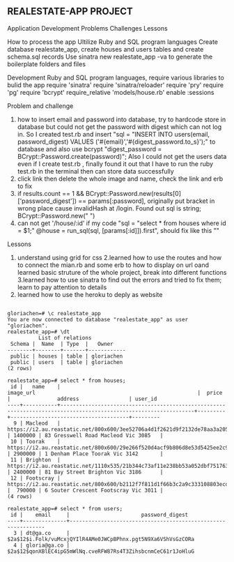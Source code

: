 ## REALESTATE-APP PROJECT

Application Development Problems Challenges Lessons

How to process the app
Ultilize Ruby and SQL program languages
Create database realestate_app, create houses and users tables and create schema.sql records
Use sinatra new realestate_app -va to generate the boilerplate folders and files

Development
Ruby and SQL program languages, require various libraries to bulid the app
require 'sinatra'
require 'sinatra/reloader'
require 'pry'
require 'pg'
require 'bcrypt'
require_relative 'models/house.rb'
enable :sessions

Problem and challenge

1. how to insert email and password into database, try to hardcode store in database but could not get the password with digest which can not log in. So I created test.rb and insert "sql = "INSERT INTO users(email, password_digest) VALUES ('#{email}','#{digest_password.to_s}');" to database and also use bcrypt "digest_password = BCrypt::Password.create(password)";
   Also I could not get the users data even if I create test.rb , finally found it out that I have to run the ruby test.rb in the terminal then can store data successfully
2. click link<a> then delete the whole image and name, check the <a> link and erb to fix
3. if results.count == 1 && BCrypt::Password.new(results[0]['password_digest']) == params[:password], originally put bracket in wrong place cause invalidHash at /login. Found out sql is string; BCrypt::Password.new(" ")
4. can not get '/house/:id' if my code "sql = "select \* from houses where id = \$1;"
   @house = run_sql(sql, [params[:id]]).first", should fix like this ""

Lessons

1. understand using grid for css
   2.learned how to use the routes and how to connect the mian.rb and some erb to how to display on url oand learned basic struture of the whole project, break into different functions  
   3.learned how to use sinatra to find out the errors and tried to fix them; learn to pay attention to details
2. learned how to use the heroku to deply as website

```

gloriachen=# \c realestate_app
You are now connected to database "realestate_app" as user "gloriachen".
realestate_app=# \dt
          List of relations
 Schema |  Name  | Type  |   Owner
--------+--------+-------+------------
 public | houses | table | gloriachen
 public | users  | table | gloriachen
(2 rows)

realestate_app=# select * from houses;
 id |   name    |                                                    image_url                                                    |  price  |               address                | user_id
----+-----------+-----------------------------------------------------------------------------------------------------------------+---------+--------------------------------------+---------
  9 | Macleod   | https://i2.au.reastatic.net/800x600/3ee52706a4d1f2621d9f2132de78aa3a2058051622f0a86dca033a28b337fc92/image.jpg  | 1400000 | 83 Gresswell Road Macleod Vic 3085   |
 10 | Toorak    | https://i2.au.reastatic.net/800x600/29e266f520d4acf9b806d8e53d5425ee2c9bf14253071034b0b9333e31297569/image.jpg  | 2900000 | 1 Denham Place Toorak Vic 3142       |
 11 | Brighton  | https://i2.au.reastatic.net/1110x535/21b344c73af11e238bb53a052dbf751763f23a5691c3c1ef04f7914e3bb9576a/image.jpg | 2400000 | 81 Bay Street Brighton Vic 3186      |
 12 | Footscray | https://i2.au.reastatic.net/800x600/b2112f7f811d1f66b3c2a9c333108803ecd475219eb5b4d79319256d06a3d371/image.jpg  |  790000 | 6 Souter Crescent Footscray Vic 3011 |
(4 rows)

realestate_app=# select * from users;
 id |    email     |                       password_digest
----+--------------+--------------------------------------------------------------
  3 | dt@ga.co     | $2a$12$i.Folk/vuMcxjQYIlR4AMe0JWCpBPhnx.pgt5N9Xa6VShVsGzCORa
  4 | gloria@ga.co | $2a$12$qonXBlEC4ipG5mWlNq.cveRFW87Rs4T3ZihsbcnmCeC61r1JoHluG
```
